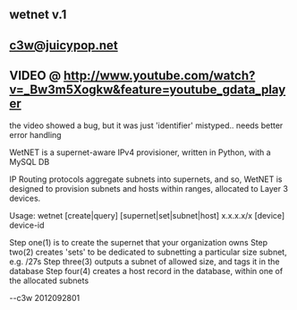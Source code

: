 ###
## wetnet v.1
## c3w@juicypop.net

## VIDEO @ http://www.youtube.com/watch?v=_Bw3m5Xogkw&feature=youtube_gdata_player

the video showed a bug, but it was just 'identifier' mistyped.. needs better error handling

WetNET is a supernet-aware IPv4 provisioner, written in Python, with a MySQL DB

IP Routing protocols aggregate subnets into supernets, and so, WetNET is designed to
provision subnets and hosts within ranges, allocated to Layer 3 devices.

Usage: wetnet [create|query] [supernet|set|subnet|host] x.x.x.x/x [device] device-id

Step one(1) is to create the supernet that your organization owns
Step two(2) creates 'sets' to be dedicated to subnetting a particular size subnet, e.g. /27s
Step three(3) outputs a subnet of allowed size, and tags it in the database
Step four(4) creates a host record in the database, within one of the allocated subnets

--c3w 2012092801
